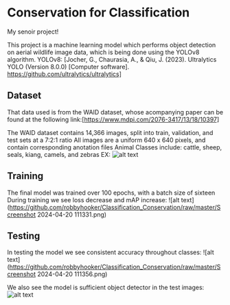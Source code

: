 # Conservation for Classification
 My senoir project!

This project is a machine learning model which performs object detection on aerial wildlife image data, which is being done using the YOLOv8 algorithm. 
YOLOv8: [Jocher, G., Chaurasia, A., & Qiu, J. (2023). Ultralytics YOLO (Version 8.0.0) [Computer software]. https://github.com/ultralytics/ultralytics]

## Dataset
That data used is from the WAID dataset, whose acompanying paper can be found at the following link:[https://www.mdpi.com/2076-3417/13/18/10397] 

The WAID dataset contains 14,366 images, split into train, validation, and test sets at a 7:2:1 ratio
All images are a uniform 640 x 640 pixels, and contain corresponding anotation files
Animal Classes include: cattle, sheep, seals, kiang, camels, and zebras
EX:
![alt text](https://github.com/robbyhooker/Classification_Conservation/raw/master/test.jpg)

## Training
The final model was trained over 100 epochs, with a batch size of sixteen
During training we see loss decrease and mAP increase:
![alt text](https://github.com/robbyhooker/Classification_Conservation/raw/master/Screenshot 2024-04-20 111331.png)
## Testing
In testing the model we see consistent accuracy throughout classes:
![alt text](https://github.com/robbyhooker/Classification_Conservation/raw/master/Screenshot 2024-04-20 111356.png)


We also see the model is sufficient object detector in the test images:
![alt text](https://github.com/robbyhooker/Classification_Conservation/raw/master/sheep_annotated.jpg)



